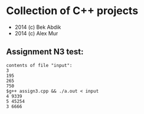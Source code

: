 # Collection of C++ projects
 - 2014 (c) Bek Abdik
 - 2014 (c) Alex Mur

## Assignment N3 test:
	contents of file "input":
	3
	195
	265
	750
	$g++ assign3.cpp && ./a.out < input
	4 9339
	5 45254
	3 6666
